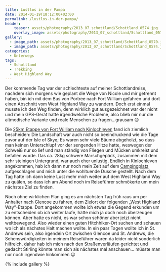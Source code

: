 ```yaml
---
title: Lustlos in der Pampa
date: 2014-01-19T18:12:00+02:00
permalink: /lustlos-in-der-pampa/
header:
    teaser: assets/photography/2013_07_schottland/Schottland_0574.jpg
    overlay_image: assets/photography/2013_07_schottland/Schottland_0574.jpg
gallery:
  - image_path: assets/photography/2013_07_schottland/Schottland_0570.jpg
  - image_path: assets/photography/2013_07_schottland/Schottland_0574.jpg
categories:
  - Unterwegs
tags:
  - Schottland
  - Trekking
  - West Highland Way
---
```


Der kommende Tag war der schlechteste auf meiner Schottlandreise, nachdem sich morgens wie geplant die Wege von Nicole und mir getrennt haben, 
bin ich mit dem Bus von Portree nach Fort William gefahren und dort einen Abschnitt vom West Highland Way zu wandern. 
Doch erst einmal musste ich den Weg finden, denn wirklich gut ausgezeichnet war der nicht und mein GPS-Gerät hatte irgendwelche Probleme, 
also blieb mir nur die altmodische Variante und reale Menschen zu fragen…grausam 😉

Die <a href="http://www.walkhighlands.co.uk/fortwilliam/kinlochleven-fort-william.shtml " target="_blank">25km Etappe von Fort William nach Kinlochleven</a> fand ich ziemlich bescheiden: Die Landschaft war auch nicht so beeindruckend wie die Tage zuvor auf der Isle of Skye; Es waren sehr viele Bäume abgeholzt, so dass man keinen Unterschlupf vor der sengenden Hitze hatte, weswegen der Schweiß nur so lief und man ständig von Fliegen und Mücken umkreist und befallen wurde. Das ca. 28kg schwere Marschgepäck, zusammen mit dem sehr steinigen Untergrund, war auch eher unlustig. Endlich in Kinlochleven angekommen, hab ich dann nur noch mein Zelt auf dem <a href="http://www.blackwaterhostel.co.uk/" target="_blank">Campingplatz</a> aufgeschlagen und mich unter die wohltuende Dusche gestellt. Nach dem Tag hatte ich dann keine Lust mehr mich weiter auf dem West Highland Way zu quälen, so dass ich am Abend noch im Reiseführer schmökerte um mein nächstes Ziel zu finden.

Noch ohne wirklichen Plan ging es am nächsten Tag früh raus um per Anhalter nach Glencoe zu fahren, 
dem Zielort der folgenden „West Highland Way“-Etappe. Dort angekommen wollte ich etwas die Gegend erkunden um zu entscheiden ob ich weiter laufe, 
hätte mich ja doch noch überzeugen können. Aber hatte es nicht, es war schon schöner aber jetzt nicht weltbewegend. 
Also wieder einen guten Hitchhiker-Ort suchen und schauen wo ich als nächstes Halt machen wollte. 
In ein paar Tagen wollte ich in St. Andrews sein, also irgendein Ort zwischen Glencoe und St. Andrews, 
die Sehenswürdigkeiten in meinem Reiseführer waren da leider nicht sonderlich hilfreich, 
daher hab ich mich nach den Straßenverläufen gerichtet und gedacht Stirling könnte man sich als nächstes mal anschauen…
müsste man nur noch irgendwie hinkommen 😉

{% include gallery %}